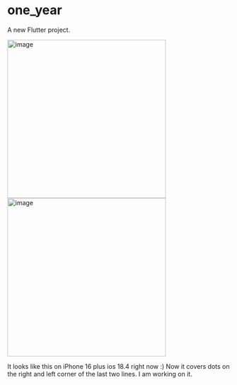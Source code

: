 # one_year

A new Flutter project.

<img width="358" alt="image" src="https://github.com/user-attachments/assets/ffcbfb32-a228-40eb-999e-8ac3e7bb3bc1" />

<img width="358" alt="image" src="https://github.com/user-attachments/assets/2b5571b0-c0ae-4c4c-a9c8-165c87b6a231" />

It looks like this on iPhone 16 plus ios 18.4 right now :)
Now it covers dots on the right and left corner of the last two lines.
I am working on it.

